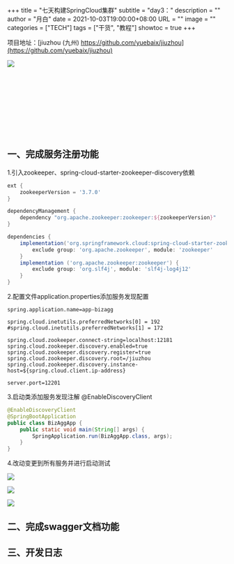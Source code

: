 +++
title       = "七天构建SpringCloud集群"
subtitle    = "day3："
description = ""
author      = "月白"
date        = 2021-10-03T19:00:00+08:00
URL         = ""
image       = ""
categories  = ["TECH"]
tags        = ["干货", "教程"]
showtoc     = true
+++

项目地址：[jiuzhou (九州) https://github.com/yuebaix/jiuzhou](https://github.com/yuebaix/jiuzhou)

<a style="display: inline-block;width: 400px;height: 170px" target="_blank" href="https://github.com/yuebaix/jiuzhou">
    <img align="left" src="https://github-readme-stats.vercel.app/api/pin/?username=yuebaix&theme=highcontrast&repo=jiuzhou" />
</a>

## 一、完成服务注册功能

1.引入zookeeper、spring-cloud-starter-zookeeper-discovery依赖

```groovy
ext {
    zookeeperVersion = '3.7.0'
}

dependencyManagement {
    dependency "org.apache.zookeeper:zookeeper:${zookeeperVersion}"
}

dependencies {
    implementation('org.springframework.cloud:spring-cloud-starter-zookeeper-discovery') {
        exclude group: 'org.apache.zookeeper', module: 'zookeeper'
    }
    implementation ('org.apache.zookeeper:zookeeper') {
        exclude group: 'org.slf4j', module: 'slf4j-log4j12'
    }
}
```

2.配置文件application.properties添加服务发现配置

```properties
spring.application.name=app-bizagg

spring.cloud.inetutils.preferredNetworks[0] = 192
#spring.cloud.inetutils.preferredNetworks[1] = 172

spring.cloud.zookeeper.connect-string=localhost:12181
spring.cloud.zookeeper.discovery.enabled=true
spring.cloud.zookeeper.discovery.register=true
spring.cloud.zookeeper.discovery.root=/jiuzhou
spring.cloud.zookeeper.discovery.instance-host=${spring.cloud.client.ip-address}

server.port=12201
```

3.启动类添加服务发现注解 @EnableDiscoveryClient

```java
@EnableDiscoveryClient
@SpringBootApplication
public class BizAggApp {
    public static void main(String[] args) {
        SpringApplication.run(BizAggApp.class, args);
    }
}
```

4.改动变更到所有服务并进行启动测试

![](/pic/2021_10_03/services_dashboard.png)

![](/pic/2021_10_03/zkCli.png)

![](/pic/2021_10_03/registry_json.png)

## 二、完成swagger文档功能

## 三、开发日志